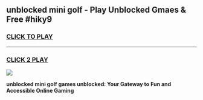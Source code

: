
## unblocked mini golf - Play Unblocked Gmaes & Free #hiky9
<h3>
<a href="https://news.freeplayer.one?title=unblocked_mini_golf&ref=27F">CLICK TO PLAY</a></h3>
<hr>

<h3>
<a href="https://news.freeplayer.one?title=unblocked_mini_golf&ref=27F">CLICK 2 PLAY</a>
  
</h3>

<a href="https://news.freeplayer.one?title=unblocked_mini_golf&ref=27F/"><img src="https://clearcache.store/games.png"></a>


**unblocked mini golf games unblocked: Your Gateway to Fun and Accessible Online Gaming**
